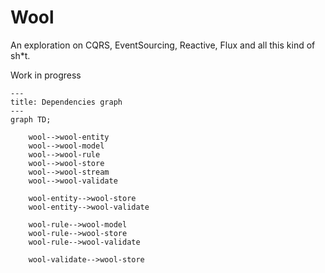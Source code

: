 Wool
=

An exploration on CQRS, EventSourcing, Reactive, Flux and all this kind of sh*t.

Work in progress

```mermaid
---
title: Dependencies graph
---
graph TD;

    wool-->wool-entity
    wool-->wool-model
    wool-->wool-rule
    wool-->wool-store
    wool-->wool-stream
    wool-->wool-validate
    
    wool-entity-->wool-store
    wool-entity-->wool-validate

    wool-rule-->wool-model
    wool-rule-->wool-store
    wool-rule-->wool-validate
    
    wool-validate-->wool-store
```
